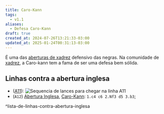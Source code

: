 ```yaml
---
title: Caro-Kann
tags:
  - v1.1
aliases:
  - Defesa Caro-Kann
draft: true
created_at: 2024-07-26T13:21:33-03:00
updated_at: 2025-01-24T00:31:13-03:00
---
```


É uma das [aberturas de xadrez](content/atomos/2024/07/26/Xadrez_Aberturas.md) defensivo das negras. Na comunidade de [xadrez](content/atomos/2024/08/06/Xadrez.md), a Caro-kann tem a fama de ser uma defesa bem sólida.
## Linhas contra a abertura inglesa
-  ([A11](content/atomos/2024/07/26/Xadrez_Abertura_Inglesa_contra_a_Caro_Kann.md)): ![Sequencia de lances para chegar na linha A11](content/atomos/2024/07/26/Xadrez_Abertura_Inglesa_contra_a_Caro_Kann.md#^sequencia)
-  (`A12`) [Abertura Inglesa](content/atomos/2024/07/26/Xadrez_Abertura_Inglesa.md), [Caro-Kann](content/atomos/2024/07/26/Xadrez_Caro_Kann.md): `1.c4 c6 2.Nf3 d5 3.b3`;

^lista-de-linhas-contra-abertura-inglesa